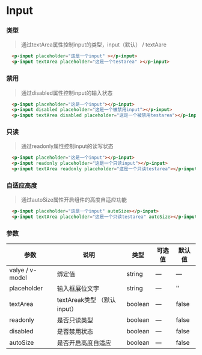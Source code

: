 # Input
### 类型
> 通过textArea属性控制input的类型，input（默认） / textAare 

``` html
  <p-input placeholder="这是一个input" ></p-input>
  <p-input textArea placeholder="这是一个testarea" ></p-input>
```
<p-input placeholder="这是一个input" ></p-input>
<p-input textArea placeholder="这是一个testarea" ></p-input>


### 禁用
> 通过disabled属性控制input的输入状态

``` html
  <p-input placeholder="这是一个input"></p-input>
  <p-input disabled placeholder="这是一个被禁用input"></p-input>
  <p-input textArea disabled placeholder="这是一个被禁用testarea"></p-input>
```
<p-input disabled placeholder="这是一个被禁用input"></p-input>
<p-input textArea disabled placeholder="这是一个被禁用testarea"></p-input>

### 只读
> 通过readonly属性控制input的读写状态

``` html
  <p-input placeholder="这是一个input"></p-input>
  <p-input readonly placeholder="这是一个只读input"></p-input>
  <p-input textArea readonly placeholder="这是一个只读testarea"></p-input>
```
<p-input placeholder="这是一个input"></p-input>
<p-input readonly placeholder="这是一个只读input"></p-input>
<p-input textArea readonly placeholder="这是一个只读testarea"></p-input>

### 自适应高度
> 通过autoSize属性开启组件的高度自适应功能

``` html
  <p-input placeholder="这是一个input" autoSize></p-input>
  <p-input textArea placeholder="这是一个只读testarea" autoSize></p-input>
```
<p-input placeholder="这是一个input" autoSize></p-input>
<p-input textArea placeholder="这是一个只读testarea" autoSize></p-input>

### 参数
| 参数      | 说明    | 类型      | 可选值       | 默认值   |
|---------- |-------- |---------- |-------------  |-------- |
| valye / v-model     | 绑定值   | string  | — | — |
| placeholder     | 输入框展位文字   | string  | — |    ''    |
| textArea     | textAreak类型 （默认input）   | boolean  | — |    false    |
| readonly     | 是否只读类型   | boolean    | — | false   |
| disabled  | 是否禁用状态    | boolean   | —   | false   |
| autoSize  | 是否开启高度自适应 | boolean   |  —  |  false  |